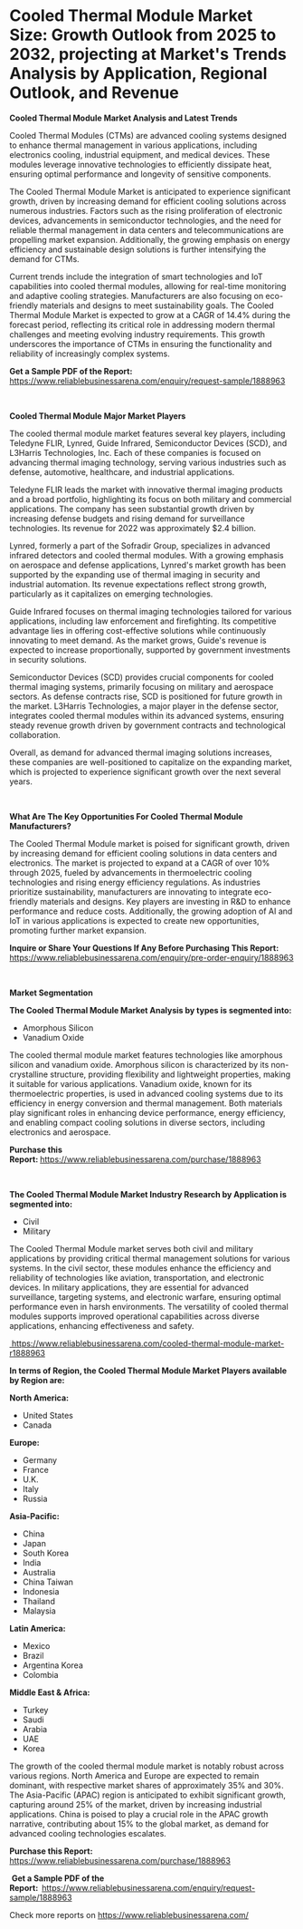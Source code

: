 <p><h1>Cooled Thermal Module Market Size: Growth Outlook from 2025 to 2032, projecting at Market's Trends Analysis by Application, Regional Outlook, and Revenue</h1></p><p><strong>Cooled Thermal Module Market Analysis and Latest Trends</strong></p>
<p><p>Cooled Thermal Modules (CTMs) are advanced cooling systems designed to enhance thermal management in various applications, including electronics cooling, industrial equipment, and medical devices. These modules leverage innovative technologies to efficiently dissipate heat, ensuring optimal performance and longevity of sensitive components.</p><p>The Cooled Thermal Module Market is anticipated to experience significant growth, driven by increasing demand for efficient cooling solutions across numerous industries. Factors such as the rising proliferation of electronic devices, advancements in semiconductor technologies, and the need for reliable thermal management in data centers and telecommunications are propelling market expansion. Additionally, the growing emphasis on energy efficiency and sustainable design solutions is further intensifying the demand for CTMs.</p><p>Current trends include the integration of smart technologies and IoT capabilities into cooled thermal modules, allowing for real-time monitoring and adaptive cooling strategies. Manufacturers are also focusing on eco-friendly materials and designs to meet sustainability goals. The Cooled Thermal Module Market is expected to grow at a CAGR of 14.4% during the forecast period, reflecting its critical role in addressing modern thermal challenges and meeting evolving industry requirements. This growth underscores the importance of CTMs in ensuring the functionality and reliability of increasingly complex systems.</p></p>
<p><strong>Get a Sample PDF of the Report:&nbsp;</strong> <a href="https://www.reliablebusinessarena.com/enquiry/request-sample/1888963?utm_campaign=1871&utm_medium=2&utm_source=Github&utm_content=ia&utm_term=14012025&utm_id=cooled-thermal-module">https://www.reliablebusinessarena.com/enquiry/request-sample/1888963</a></p>
<p>&nbsp;</p>
<p><strong>Cooled Thermal Module Major Market Players</strong></p>
<p><p>The cooled thermal module market features several key players, including Teledyne FLIR, Lynred, Guide Infrared, Semiconductor Devices (SCD), and L3Harris Technologies, Inc. Each of these companies is focused on advancing thermal imaging technology, serving various industries such as defense, automotive, healthcare, and industrial applications. </p><p>Teledyne FLIR leads the market with innovative thermal imaging products and a broad portfolio, highlighting its focus on both military and commercial applications. The company has seen substantial growth driven by increasing defense budgets and rising demand for surveillance technologies. Its revenue for 2022 was approximately $2.4 billion.</p><p>Lynred, formerly a part of the Sofradir Group, specializes in advanced infrared detectors and cooled thermal modules. With a growing emphasis on aerospace and defense applications, Lynred's market growth has been supported by the expanding use of thermal imaging in security and industrial automation. Its revenue expectations reflect strong growth, particularly as it capitalizes on emerging technologies.</p><p>Guide Infrared focuses on thermal imaging technologies tailored for various applications, including law enforcement and firefighting. Its competitive advantage lies in offering cost-effective solutions while continuously innovating to meet demand. As the market grows, Guide's revenue is expected to increase proportionally, supported by government investments in security solutions.</p><p>Semiconductor Devices (SCD) provides crucial components for cooled thermal imaging systems, primarily focusing on military and aerospace sectors. As defense contracts rise, SCD is positioned for future growth in the market. L3Harris Technologies, a major player in the defense sector, integrates cooled thermal modules within its advanced systems, ensuring steady revenue growth driven by government contracts and technological collaboration.</p><p>Overall, as demand for advanced thermal imaging solutions increases, these companies are well-positioned to capitalize on the expanding market, which is projected to experience significant growth over the next several years.</p></p>
<p>&nbsp;</p>
<p><strong>What Are The Key Opportunities For Cooled Thermal Module Manufacturers?</strong></p>
<p><p>The Cooled Thermal Module market is poised for significant growth, driven by increasing demand for efficient cooling solutions in data centers and electronics. The market is projected to expand at a CAGR of over 10% through 2025, fueled by advancements in thermoelectric cooling technologies and rising energy efficiency regulations. As industries prioritize sustainability, manufacturers are innovating to integrate eco-friendly materials and designs. Key players are investing in R&D to enhance performance and reduce costs. Additionally, the growing adoption of AI and IoT in various applications is expected to create new opportunities, promoting further market expansion.</p></p>
<p><strong>Inquire or Share Your Questions If Any Before Purchasing This Report:</strong> <a href="https://www.reliablebusinessarena.com/enquiry/pre-order-enquiry/1888963?utm_campaign=1871&utm_medium=2&utm_source=Github&utm_content=ia&utm_term=14012025&utm_id=cooled-thermal-module">https://www.reliablebusinessarena.com/enquiry/pre-order-enquiry/1888963</a></p>
<p>&nbsp;</p>
<p><strong>Market Segmentation</strong></p>
<p><strong>The Cooled Thermal Module Market Analysis by types is segmented into:</strong></p>
<p><ul><li>Amorphous Silicon</li><li>Vanadium Oxide</li></ul></p>
<p><p>The cooled thermal module market features technologies like amorphous silicon and vanadium oxide. Amorphous silicon is characterized by its non-crystalline structure, providing flexibility and lightweight properties, making it suitable for various applications. Vanadium oxide, known for its thermoelectric properties, is used in advanced cooling systems due to its efficiency in energy conversion and thermal management. Both materials play significant roles in enhancing device performance, energy efficiency, and enabling compact cooling solutions in diverse sectors, including electronics and aerospace.</p></p>
<p><strong>Purchase this Report:&nbsp;</strong><a href="https://www.reliablebusinessarena.com/purchase/1888963?utm_campaign=1871&utm_medium=2&utm_source=Github&utm_content=ia&utm_term=14012025&utm_id=cooled-thermal-module">https://www.reliablebusinessarena.com/purchase/1888963</a></p>
<p>&nbsp;</p>
<p><strong>The Cooled Thermal Module Market Industry Research by Application is segmented into:</strong></p>
<p><ul><li>Civil</li><li>Military</li></ul></p>
<p><p>The Cooled Thermal Module market serves both civil and military applications by providing critical thermal management solutions for various systems. In the civil sector, these modules enhance the efficiency and reliability of technologies like aviation, transportation, and electronic devices. In military applications, they are essential for advanced surveillance, targeting systems, and electronic warfare, ensuring optimal performance even in harsh environments. The versatility of cooled thermal modules supports improved operational capabilities across diverse applications, enhancing effectiveness and safety.</p></p>
<p><a href="https://www.reliablebusinessarena.com/cooled-thermal-module-market-r1888963?utm_campaign=1871&utm_medium=2&utm_source=Github&utm_content=ia&utm_term=14012025&utm_id=cooled-thermal-module">&nbsp;https://www.reliablebusinessarena.com/cooled-thermal-module-market-r1888963</a></p>
<p><strong>In terms of Region, the Cooled Thermal Module Market Players available by Region are:</strong></p>
<p>
    <p> <strong> North America: </strong>
        <ul>
            <li>United States</li>
            <li>Canada</li>
        </ul>
        </p> 
    <p> <strong> Europe: </strong>
        <ul>
            <li>Germany</li>
            <li>France</li>
            <li>U.K.</li>
            <li>Italy</li>
            <li>Russia</li>
        </ul>
        </p> 
    <p> <strong> Asia-Pacific: </strong>
        <ul>
            <li>China</li>
            <li>Japan</li>
            <li>South Korea</li>
            <li>India</li>
            <li>Australia</li>
            <li>China Taiwan</li>
            <li>Indonesia</li>
            <li>Thailand</li>
            <li>Malaysia</li>
        </ul>
        </p> 
    <p> <strong> Latin America: </strong>
        <ul>
            <li>Mexico</li>
            <li>Brazil</li>
            <li>Argentina Korea</li>
            <li>Colombia</li>
        </ul>
        </p> 
    <p> <strong> Middle East & Africa: </strong>
        <ul>
            <li>Turkey</li>
            <li>Saudi</li>
            <li>Arabia</li>
            <li>UAE</li>
            <li>Korea</li>
        </ul>
    </p>
    </p>
<p><p>The growth of the cooled thermal module market is notably robust across various regions. North America and Europe are expected to remain dominant, with respective market shares of approximately 35% and 30%. The Asia-Pacific (APAC) region is anticipated to exhibit significant growth, capturing around 25% of the market, driven by increasing industrial applications. China is poised to play a crucial role in the APAC growth narrative, contributing about 15% to the global market, as demand for advanced cooling technologies escalates.</p></p>
<p><strong>Purchase this Report: </strong><a href="https://www.reliablebusinessarena.com/purchase/1888963?utm_campaign=1871&utm_medium=2&utm_source=Github&utm_content=ia&utm_term=14012025&utm_id=cooled-thermal-module">https://www.reliablebusinessarena.com/purchase/1888963</a></p>
<p>&nbsp;<strong>Get a Sample PDF of the Report:&nbsp;&nbsp;</strong><a href="https://www.reliablebusinessarena.com/enquiry/request-sample/1888963?utm_campaign=1871&utm_medium=2&utm_source=Github&utm_content=ia&utm_term=14012025&utm_id=cooled-thermal-module">https://www.reliablebusinessarena.com/enquiry/request-sample/1888963</a></p>
<p><strong></strong></p>
<p>Check more reports on <a href="https://www.reliablebusinessarena.com/?utm_campaign=1871&utm_medium=2&utm_source=Github&utm_content=ia&utm_term=14012025&utm_id=cooled-thermal-module">https://www.reliablebusinessarena.com/</a></p>